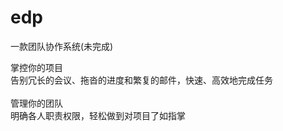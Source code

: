 # edp
一款团队协作系统(未完成)

掌控你的项目<br>
告别冗长的会议、拖沓的进度和繁复的邮件，快速、高效地完成任务<br>
<br>
管理你的团队<br>
明确各人职责权限，轻松做到对项目了如指掌
